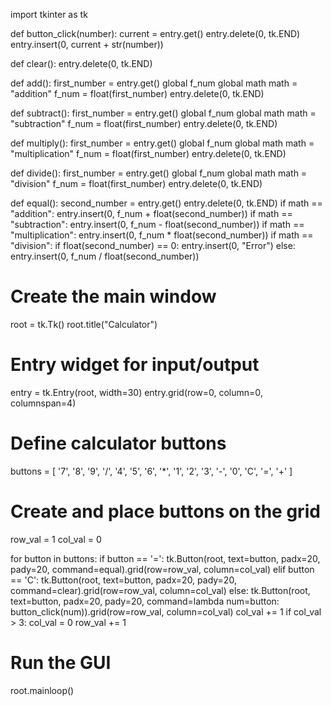 import tkinter as tk

def button_click(number):
    current = entry.get()
    entry.delete(0, tk.END)
    entry.insert(0, current + str(number))

def clear():
    entry.delete(0, tk.END)

def add():
    first_number = entry.get()
    global f_num
    global math
    math = "addition"
    f_num = float(first_number)
    entry.delete(0, tk.END)

def subtract():
    first_number = entry.get()
    global f_num
    global math
    math = "subtraction"
    f_num = float(first_number)
    entry.delete(0, tk.END)

def multiply():
    first_number = entry.get()
    global f_num
    global math
    math = "multiplication"
    f_num = float(first_number)
    entry.delete(0, tk.END)

def divide():
    first_number = entry.get()
    global f_num
    global math
    math = "division"
    f_num = float(first_number)
    entry.delete(0, tk.END)

def equal():
    second_number = entry.get()
    entry.delete(0, tk.END)
    if math == "addition":
        entry.insert(0, f_num + float(second_number))
    if math == "subtraction":
        entry.insert(0, f_num - float(second_number))
    if math == "multiplication":
        entry.insert(0, f_num * float(second_number))
    if math == "division":
        if float(second_number) == 0:
            entry.insert(0, "Error")
        else:
            entry.insert(0, f_num / float(second_number))

# Create the main window
root = tk.Tk()
root.title("Calculator")

# Entry widget for input/output
entry = tk.Entry(root, width=30)
entry.grid(row=0, column=0, columnspan=4)

# Define calculator buttons
buttons = [
    '7', '8', '9', '/',
    '4', '5', '6', '*',
    '1', '2', '3', '-',
    '0', 'C', '=', '+'
]

# Create and place buttons on the grid
row_val = 1
col_val = 0

for button in buttons:
    if button == '=':
        tk.Button(root, text=button, padx=20, pady=20, command=equal).grid(row=row_val, column=col_val)
    elif button == 'C':
        tk.Button(root, text=button, padx=20, pady=20, command=clear).grid(row=row_val, column=col_val)
    else:
        tk.Button(root, text=button, padx=20, pady=20, command=lambda num=button: button_click(num)).grid(row=row_val, column=col_val)
    col_val += 1
    if col_val > 3:
        col_val = 0
        row_val += 1

# Run the GUI
root.mainloop()